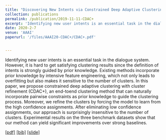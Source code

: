 ```yaml
---
title: "Discovering New Intents via Constrained Deep Adaptive Clustering with Cluster Refinement"
collection: publications
permalink: /publication/2019-11-11-CDAC+
excerpt: 'Identifying new user intents is an essential task in the dialogue system. However, it is hard to get satisfying clustering results since the definition of intents is strongly guided by prior knowledge. Existing methods incorporate prior knowledge by intensive feature engineering, which not only leads to overfitting but also makes it sensitive to the number of clusters. In this paper, we propose constrained deep adaptive clustering with cluster refinement (CDAC+), an end-toend clustering method that can naturally incorporate pairwise constraints as prior knowledge to guide the clustering process. Moreover, we refine the clusters by forcing the model to learn from the high confidence assignments. After eliminating low confidence assignments, our approach is surprisingly insensitive to the number of clusters. Experimental results on the three benchmark datasets show that our method can yield significant improvements over strong baselines.'
date: 2020-2-7
venue: 'AAAI'
paperurl: '/files/AAAI20-CDAC+/CDAC+.pdf'


---
```

Identifying new user intents is an essential task in the dialogue system. However, it is hard to get satisfying clustering results since the definition of intents is strongly guided by prior knowledge. Existing methods incorporate prior knowledge by intensive feature engineering, which not only leads to overfitting but also makes it sensitive to the number of clusters. In this paper, we propose constrained deep adaptive clustering with cluster refinement (CDAC+), an end-toend clustering method that can naturally incorporate pairwise constraints as prior knowledge to guide the clustering process. Moreover, we refine the clusters by forcing the model to learn from the high confidence assignments. After eliminating low confidence assignments, our approach is surprisingly insensitive to the number of clusters. Experimental results on the three benchmark datasets show that our method can yield significant improvements over strong baselines.

[[pdf]](/files/AAAI20-CDAC+/CDAC+.pdf)
[[bib]](/files/AAAI20-CDAC+/CDAC+.bib)
[[slide]](/files/AAAI20-CDAC+/slices.pdf)
